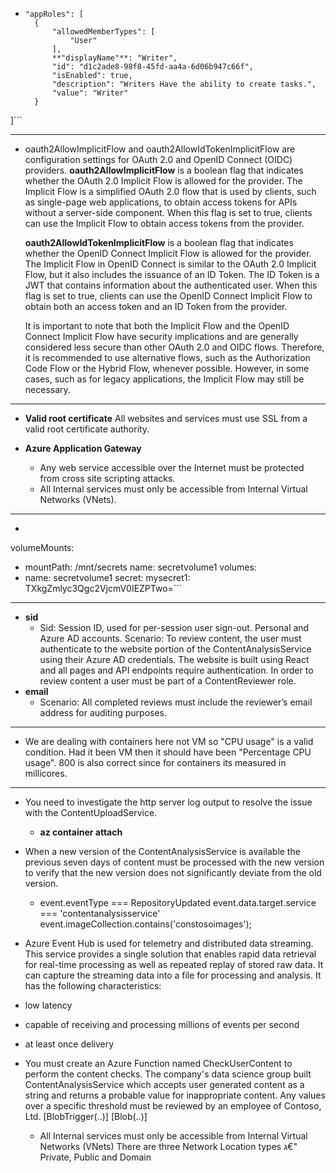 - ```
  "appRoles": [
    {
        "allowedMemberTypes": [
            "User"
        ],
        **"displayName"**: "Writer",
        "id": "d1c2ade8-98f8-45fd-aa4a-6d06b947c66f",
        "isEnabled": true,
        "description": "Writers Have the ability to create tasks.",
        "value": "Writer"
    }
]```

____________________

-  oauth2AllowImplicitFlow and oauth2AllowIdTokenImplicitFlow are configuration settings for OAuth 2.0 and OpenID Connect (OIDC) providers.
    **oauth2AllowImplicitFlow** is a boolean flag that indicates whether the OAuth 2.0 Implicit Flow is allowed for the provider. The Implicit Flow is a simplified OAuth 2.0 flow that is used by clients, such as single-page web applications, to obtain access tokens for APIs without a server-side component. When this flag is set to true, clients can use the Implicit Flow to obtain access tokens from the provider.

    **oauth2AllowIdTokenImplicitFlow** is a boolean flag that indicates whether the OpenID Connect Implicit Flow is allowed for the provider. The Implicit Flow in OpenID Connect is similar to the OAuth 2.0 Implicit Flow, but it also includes the issuance of an ID Token. The ID Token is a JWT that contains information about the authenticated user. When this flag is set to true, clients can use the OpenID Connect Implicit Flow to obtain both an access token and an ID Token from the provider.

    It is important to note that both the Implicit Flow and the OpenID Connect Implicit Flow have security implications and are generally considered less secure than other OAuth 2.0 and OIDC flows. Therefore, it is recommended to use alternative flows, such as the Authorization Code Flow or the Hybrid Flow, whenever possible. However, in some cases, such as for legacy applications, the Implicit Flow may still be necessary.

____________________

- **Valid root certificate**
All websites and services must use SSL from a valid root certificate authority.

- **Azure Application Gateway**
  - Any web service accessible over the Internet must be protected from cross site scripting attacks.
  - All Internal services must only be accessible from Internal Virtual Networks (VNets).

____________________

- ```yaml
 volumeMounts:
  - mountPath: /mnt/secrets
    name: secretvolume1
  volumes:
   - name: secretvolume1
  secret:
   mysecret1: TXkgZmlyc3Qgc2VjcmV0IEZPTwo=```


____________________

- **sid**
  - Sid: Session ID, used for per-session user sign-out. Personal and Azure AD accounts.
  Scenario:
  To review content, the user must authenticate to the website portion of the ContentAnalysisService using their Azure AD credentials. The website is built using React and all pages and API endpoints require authentication. In order to review content a user must be part of a ContentReviewer role.
- **email**
  - Scenario: All completed reviews must include the reviewer’s email address for auditing purposes.

____________________

- We are dealing with containers here not VM so "CPU usage" is a valid condition. 
  Had it been VM then it should have been "Percentage CPU usage". 800 is also correct since for containers its measured in millicores.
____________________

- You need to investigate the http server log output to resolve the issue with the ContentUploadService.
  - **az container attach**

- When a new version of the ContentAnalysisService is available the previous seven days of content must be processed with the new version to verify that the new version does not significantly deviate from the old version.
  - event.eventType === RepositoryUpdated
    event.data.target.service === 'contentanalysisservice'
    event.imageCollection.contains('constosoimages');

- Azure Event Hub is used for telemetry and distributed data streaming.
This service provides a single solution that enables rapid data retrieval for real-time processing as well as repeated replay of stored raw data. It can capture the streaming data into a file for processing and analysis.
It has the following characteristics:
 - low latency
 - capable of receiving and processing millions of events per second
 - at least once delivery

- You must create an Azure Function named CheckUserContent to perform the content checks.
  The company's data science group built ContentAnalysisService which accepts user generated content as a string and returns a probable value for inappropriate content. Any values over a specific threshold must be reviewed by an employee of Contoso, Ltd.
  [BlobTrigger(..)]
  [Blob(..)]


  - All Internal services must only be accessible from Internal Virtual Networks (VNets)
There are three Network Location types ג€" Private, Public and Domain